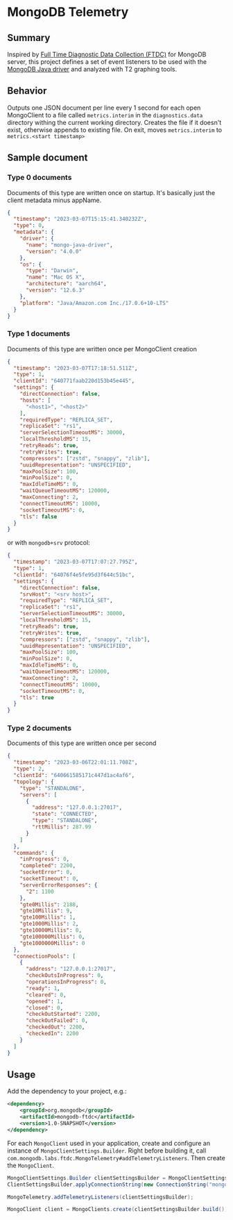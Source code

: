 # MongoDB Telemetry

## Summary

Inspired by [Full Time Diagnostic Data Collection (FTDC)](https://www.mongodb.com/docs/manual/administration/analyzing-mongodb-performance/#full-time-diagnostic-data-capture) for MongoDB server,
this project defines a set of event listeners to be used with the 
[MongoDB Java driver](https://github.com/mongodb/mongo-java-driver)
and analyzed with T2 graphing tools.
                    
## Behavior

Outputs one JSON document per line every 1 second for each open MongoClient to a file called `metrics.interim` 
in the `diagnostics.data` directory withing the current working directory.  Creates the file if it doesn't exist, 
otherwise appends to existing file.  On exit, moves `metrics.interim` to `metrics.<start timestamp>`

## Sample document

### Type 0 documents

Documents of this type are written once on startup.  It's basically just the client metadata minus appName.

```json
{
  "timestamp": "2023-03-07T15:15:41.340232Z",
  "type": 0,
  "metadata": {
    "driver": {
      "name": "mongo-java-driver",
      "version": "4.0.0"
    },
    "os": {
      "type": "Darwin",
      "name": "Mac OS X",
      "architecture": "aarch64",
      "version": "12.6.3"
    },
    "platform": "Java/Amazon.com Inc./17.0.6+10-LTS"
  }
}
```

### Type 1 documents

Documents of this type are written once per MongoClient creation

```json
{
  "timestamp": "2023-03-07T17:18:51.511Z",
  "type": 1,
  "clientId": "640771faab220d153b45e445",
  "settings": {
    "directConnection": false,
    "hosts": [
      "<host1>", "<host2>"
    ],
    "requiredType": "REPLICA_SET",
    "replicaSet": "rs1",
    "serverSelectionTimeoutMS": 30000,
    "localThresholdMS": 15,
    "retryReads": true,
    "retryWrites": true,
    "compressors": ["zstd", "snappy", "zlib"],
    "uuidRepresentation": "UNSPECIFIED",
    "maxPoolSize": 100,
    "minPoolSize": 0,
    "maxIdleTimeMS": 0,
    "waitQueueTimeoutMS": 120000,
    "maxConnecting": 2,
    "connectTimeoutMS": 10000,
    "socketTimeoutMS": 0,
    "tls": false
  }
}
```

or with `mongodb+srv` protocol:

```json
{
  "timestamp": "2023-03-07T17:07:27.795Z",
  "type": 1,
  "clientId": "64076f4e5fe95d3f644c51bc",
  "settings": {
    "directConnection": false,
    "srvHost": "<srv host>",
    "requiredType": "REPLICA_SET",
    "replicaSet": "rs1",
    "serverSelectionTimeoutMS": 30000,
    "localThresholdMS": 15,
    "retryReads": true,
    "retryWrites": true,
    "compressors": ["zstd", "snappy", "zlib"],
    "uuidRepresentation": "UNSPECIFIED",
    "maxPoolSize": 100,
    "minPoolSize": 0,
    "maxIdleTimeMS": 0,
    "waitQueueTimeoutMS": 120000,
    "maxConnecting": 2,
    "connectTimeoutMS": 10000,
    "socketTimeoutMS": 0,
    "tls": true
  }
}
```

### Type 2 documents

Documents of this type are written once per second

```json
{
  "timestamp": "2023-03-06T22:01:11.708Z",
  "type": 2,
  "clientId": "640661585171c447d1ac4af6",
  "topology": {
    "type": "STANDALONE",
    "servers": [
      {
        "address": "127.0.0.1:27017",
        "state": "CONNECTED",
        "type": "STANDALONE",
        "rttMillis": 287.99
      }
    ]
  },
  "commands": {
    "inProgress": 0,
    "completed": 2200,
    "socketError": 0,
    "socketTimeout": 0,
    "serverErrorResponses": {
      "2": 1100
    },
    "gte0Millis": 2188,
    "gte10Millis": 9,
    "gte100Millis": 1,
    "gte1000Millis": 2,
    "gte10000Millis": 0,
    "gte100000Millis": 0,
    "gte1000000Millis": 0
  },
  "connectionPools": [
    {
      "address": "127.0.0.1:27017",
      "checkOutsInProgress": 0,
      "operationsInProgress": 0,
      "ready": 1,
      "cleared": 0,
      "opened": 1,
      "closed": 0,
      "checkOutStarted": 2200,
      "checkOutFailed": 0,
      "checkedOut": 2200,
      "checkedIn": 2200
    }
  ]
}
```

## Usage

Add the dependency to your project, e.g.:

```xml
<dependency>
    <groupId>org.mongodb</groupId>
    <artifactId>mongodb-ftdc</artifactId>
    <version>1.0-SNAPSHOT</version>
</dependency>
```
    
For each `MongoClient` used in your application, create and configure an instance of 
`MongoClientSettings.Builder`.  Right before building it, call
`com.mongodb.labs.ftdc.MongoTelemetry#addTelemetryListeners`.  Then create the `MongoClient`.   

```java
MongoClientSettings.Builder clientSettingsBuilder = MongoClientSettings.builder();
ClientSettingsBuilder.applyConnectionString(new ConnectionString("mongodb://localhost"));

MongoTelemetry.addTelemetryListeners(clientSettingsBuilder);

MongoClient client = MongoClients.create(clientSettingsBuilder.build());
```